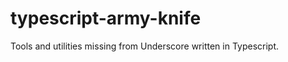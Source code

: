 typescript-army-knife
=====================

Tools and utilities missing from Underscore written in Typescript.
